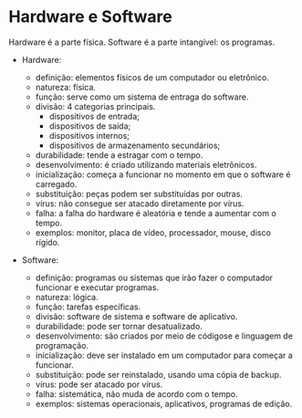 # Hardware e Software

Hardware é a parte física. Software é a parte intangível: os programas.

- Hardware:

  - definição: elementos físicos de um computador ou eletrônico.
  - natureza: física.
  - função: serve como um sistema de entraga do software.
  - divisão: 4 categorias principais.
    - dispositivos de entrada;
    - dispositivos de saída;
    - dispositivos internos;
    - dispositivos de armazenamento secundários;
  - durabilidade: tende a estragar com o tempo.
  - desenvolvimento: é criado utilizando materiais eletrônicos.
  - inicialização: começa a funcionar no momento em que o software é carregado.
  - substituição: peças podem ser substituídas por outras.
  - vírus: não consegue ser atacado diretamente por vírus.
  - falha: a falha do hardware é aleatória e tende a aumentar com o tempo.
  - exemplos: monitor, placa de vídeo, processador, mouse, disco rígido.

- Software:
  - definição: programas ou sistemas que irão fazer o computador funcionar e executar programas.
  - natureza: lógica.
  - função: tarefas específicas.
  - divisão: software de sistema e software de aplicativo.
  - durabilidade: pode ser tornar desatualizado.
  - desenvolvimento: são criados por meio de códigose e linguagem de programação.
  - inicialização: deve ser instalado em um computador para começar a funcionar.
  - substituição: pode ser reinstalado, usando uma cópia de backup.
  - vírus: pode ser atacado por vírus.
  - falha: sistemática, não muda de acordo com o tempo.
  - exemplos: sistemas operacionais, aplicativos, programas de edição.

